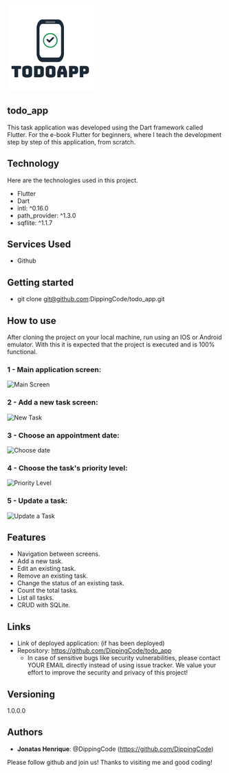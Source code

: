 ![Logo of the project](https://github.com/DippingCode/todo_app/blob/master/public/readme_images/logo-todoapp.png)
 
## todo_app

This task application was developed using the Dart framework called Flutter.
For the e-book Flutter for beginners, where I teach the development step by step of this application, from scratch.

 
## Technology 
 
Here are the technologies used in this project.
 
* Flutter
* Dart
* intl: ^0.16.0
* path_provider: ^1.3.0
* sqflite: ^1.1.7
 
 
## Services Used
 
* Github
 
 
## Getting started
 
* git clone git@github.com:DippingCode/todo_app.git
 
## How to use
 
After cloning the project on your local machine, run using an IOS or Android emulator.
With this it is expected that the project is executed and is 100% functional.

### 1 - Main application screen:

![Main Screen](https://github.com/DippingCode/todo_app/blob/master/public/readme_images/Captura%20de%20Tela%202021-01-24%20%C3%A0s%2016.01.12.png)


### 2 - Add a new task screen:

![New Task](https://github.com/DippingCode/todo_app/blob/master/public/readme_images/Captura%20de%20Tela%202021-01-24%20%C3%A0s%2016.01.43.png)


### 3 - Choose an appointment date:

![Choose date](https://github.com/DippingCode/todo_app/blob/master/public/readme_images/Captura%20de%20Tela%202021-01-24%20%C3%A0s%2016.02.03.png)


### 4 - Choose the task's priority level:

![Priority Level](https://github.com/DippingCode/todo_app/blob/master/public/readme_images/Captura%20de%20Tela%202021-01-24%20%C3%A0s%2016.02.18.png)


### 5 - Update a task:

![Update a Task](https://github.com/DippingCode/todo_app/blob/master/public/readme_images/Captura%20de%20Tela%202021-01-24%20%C3%A0s%2016.02.38.png)


 
 
## Features
 
 - Navigation between screens.
 - Add a new task.
 - Edit an existing task.
 - Remove an existing task.
 - Change the status of an existing task.
 - Count the total tasks.
 - List all tasks.
 - CRUD with SQLite.
 
 
## Links
 
  - Link of deployed application: (if has been deployed)
  - Repository: https://github.com/DippingCode/todo_app
    - In case of sensitive bugs like security vulnerabilities, please contact
      YOUR EMAIL directly instead of using issue tracker. We value your effort
      to improve the security and privacy of this project!
 
 
## Versioning
 
1.0.0.0
 
 
## Authors
 
* **Jonatas Henrique**: @DippingCode (https://github.com/DippingCode)
 
 
Please follow github and join us!
Thanks to visiting me and good coding!
